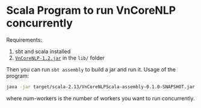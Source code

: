 # Scala Program to run VnCoreNLP concurrently

Requirements:

1. sbt and scala installed
2. [`VnCoreNLP-1.2.jar`](https://github.com/vncorenlp/VnCoreNLP) in the `lib/` folder

Then you can run `sbt assembly` to build a jar and run it. Usage of the program:

```bash
java -jar target/scala-2.13/VnCoreNLPScala-assembly-0.1.0-SNAPSHOT.jar  <input-file> <output-file> <num-workers>
```

where num-workers is the number of workers you want to run concurrently.
